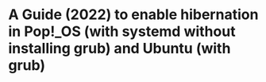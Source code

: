 # A Guide (2022) to enable hibernation in Pop!_OS (with systemd without installing grub) and Ubuntu (with grub) 

